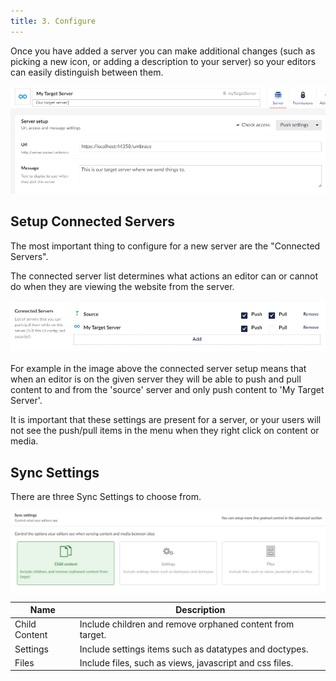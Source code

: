 ```yaml
---
title: 3. Configure
---
```


Once you have added a server you can make additional changes (such as picking a new icon, or adding a description to your server) so your editors can easily distinguish between them.

![Configure server](configure.png)


## Setup Connected Servers
The most important thing to configure for a new server are the "Connected Servers".

The connected server list determines what actions an editor can or cannot do when they are viewing the website from the server. 

![Connected server setup](connectedservers.png)

For example in the image above the connected server setup means that when an editor is on the given server they will be able to push and pull content to and from the 'source' server and only push content to 'My Target Server'. 

It is important that these settings are present for a server, or your users will not see the push/pull items in the menu when they right click on content or media. 

## Sync Settings

There are three Sync Settings to choose from. 

![Sync settings page](syncsettings.png)

| Name | Description |
| - | - |
Child Content | Include children and remove orphaned content from target.
Settings | Include settings items such as datatypes and doctypes.
Files | Include files, such as views, javascript and css files.
